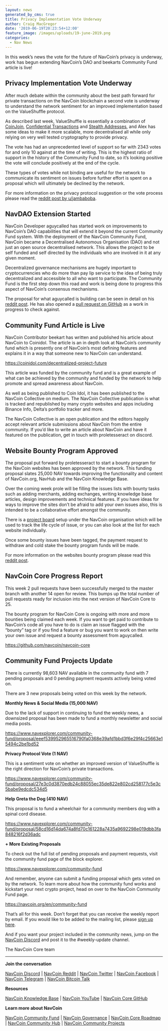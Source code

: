 ```yaml
---
layout: news
generated_by_cms: true
title: Privacy Implementation Vote Underway
author: Craig MacGregor
date: '2019-06-19T20:23:54+12:00'
feature_image: /images/uploads/19-june-2019.png
categories:
  - Nav News
---
```

In this week’s news the vote for the future of NavCoin’s privacy is underway, work has begun extending NavCoin’s DAO and beekarts Community Fund article is live!

<!--more-->

## Privacy Implementation Vote Underway

After much debate within the community about the best path forward for private transactions on the NavCoin blockchain a second vote is underway to understand the network sentiment for an improved implementation based on the ValueShuffle protocol. 

As described last week, ValueShuffle is essentially a combination of [CoinJoin](https://en.bitcoin.it/wiki/CoinJoin), [Confidential Transactions](https://en.bitcoin.it/wiki/Confidential_transactions) and [Stealth Addresses](https://www.investopedia.com/terms/s/stealth-address-cryptocurrency.asp), and Alex has some ideas to make it more scalable, more decentralised all while only relying on very well tested cryptography to provide privacy.

The vote has had an unprecedented level of support so far with 2343 votes for and only 10 against at the time of writing. This is the highest ratio of support in the history of the Community Fund to date, so it’s looking positive the vote will conclude positively at the end of the cycle. 

These types of votes while not binding are useful for the network to communicate its sentiment on issues before further effort is spent on a proposal which will ultimately be declined by the network.

For more information on the privacy protocol suggestion or the vote process please read the [reddit post by u/jambaboba](https://www.reddit.com/r/NavCoin/comments/bzutf6/privacy_protocol_implementation_poll/).

## NavDAO Extension Started

NavCoin Developer aguycalled has started work on improvements to NavCoin’s DAO capabilities that will extend it beyond the current Community Fund system. With the deployment of the NavCoin Community Fund, NavCoin became a Decentralised Autonomous Organisation (DAO) and not just an open source decentralised network. This allows the project to be self funded and self directed by the individuals who are involved in it at any given moment. 

Decentralized governance mechanisms are hugely important to cryptocurrencies who do more than pay lip service to the idea of being truly decentralized and accessible to all who want to participate. The Community Fund is the first step down this road and work is being done to progress this aspect of NavCoin’s consensus mechanisms.

The proposal for what aguycalled is building can be seen in detail on his [reddit post](https://www.reddit.com/r/NavCoin/comments/bs4pvn/proposal_for_the_extension_of_the_community_fund). He has also opened a [pull request on GitHub](https://github.com/navcoin/navcoin-core/pull/530) as a work in progress to check against.

## Community Fund Article is Live

NavCoin Contributor beekart has written and published his article about NavCoin to Coinidol. The article is an in depth look at NavCoin’s community fund which is presently one of NavCoin’s most defining features and explains it in a way that someone new to NavCoin can understand.

<https://coinidol.com/decentralized-project-future>

This article was funded by the community fund and is a great example of what can be achieved by the community and funded by the network to help promote and spread awareness about NavCoin.

As well as being published to Coin Idol, it has been published to the NavCoin Collective on medium. The NavCoin Collective publication is what is tracked and republished by many crypto websites and apps including Binance Info, Delta’s portfolio tracker and more. 

The NavCoin Collective is an open publication and the editors happily accept relevant article submissions about NavCoin from the entire community. If you’d like to write an article about NavCoin and have it featured on the publication, get in touch with proletesseract on discord.

## Website Bounty Program Approved

The proposal put forward by proletesseract to start a bounty program for the NavCoin websites has been approved by the network. This funding proposal slates 25,000 NAV towards improving the functionality and content of NavCoin.org, NavHub and the NavCoin Knowledge Base.

Over the coming week prole will be filling the issues lists with bounty tasks such as adding merchants, adding exchanges, writing knowledge base articles, design improvements and technical features. If you have ideas for ways to improve the sites don’t be afraid to add your own issues also, this is intended to be a collaborative effort amongst the community.

There is a [project board](https://github.com/orgs/navcoin/projects/2) setup under the NavCoin organisation which will be used to track the life cycle of issue, or you can also look at the list for each website individually.

Once some bounty issues have been tagged, the payment request to withdraw and cold stake the bounty program funds will be made.

For more information on the websites bounty program please read this [reddit post](https://www.reddit.com/r/NavCoin/comments/bttld6/websites_bounty_program/).

## NavCoin Core Progress Report

This week 2 pull requests have been successfully merged to the master branch with another 14 open for review. This bumps up the total number of pull requests ready for inclusion into the next version of NavCoin Core to 25.  

The bounty program for NavCoin Core is ongoing with more and more bounties being claimed each week. If you want to get paid to contribute to NavCoin’s code all you have to do is claim an issue flagged with the “bounty” tag or if you find a feature or bug you want to work on then write your own issue and request a bounty assessment from aguycalled.

<https://github.com/navcoin/navcoin-core>

## Community Fund Projects Update

There is currently 98,603 NAV available in the community fund with 7 pending proposals and 0 pending payment requests actively being voted on. 

There are 3 new proposals being voted on this week by the network.

**Monthly News & Social Media (15,000 NAV)**

Due to the lack of support in continuing to fund the weekly news, a downsized proposal has been made to fund a monthly newsletter and social media posts.

<https://www.navexplorer.com/community-fund/proposal/eeef539952965516790fa0368e39afd1bbd3f6e29f4c25663e15494c2be1bd52>

**Privacy Protocol Vote (1 NAV)**

This is a sentiment vote on whether an improved version of ValueShuffle is the right direction for NavCoin’s private transactions.

<https://www.navexplorer.com/community-fund/proposal/27e3c0d3870edb24c88055ec35de822e802cd258177c5e3c5babe9edcdc534d5>

**Help Greta the Dog (410 NAV)**

This proposal is to fund a wheelchair for a community members dog with a spinal cord disease.

<https://www.navexplorer.com/community-fund/proposal/58cd16d14da674a8fd70c161228a7435a9692298e019dbb3fa848216f2d36adc>

**+ More Existing Proposals**

To check out the full list of pending proposals and payment requests, visit the community fund page of the block explorer.

<https://www.navexplorer.com/community-fund>

And remember, anyone can submit a funding proposal which gets voted on by the network. To learn more about how the community fund works and kickstart your next crypto project, head on over to the NavCoin Community Fund page.

<https://navcoin.org/en/community-fund>

That’s all for this week. Don’t forget that you can receive the weekly report by email. If you would like to be added to the mailing list, please [sign up here](http://eepurl.com/cGq92z). 

And if you want your project included in the community news, jump on the [NavCoin Discord](https://discord.gg/y4Vu9jw) and post it to the #weekly-update channel.

The NavCoin Core team

- - -

**Join the conversation**

[NavCoin&nbsp;Discord](https://discord.gg/y4Vu9jw) | [NavCoin&nbsp;Reddit](https://www.reddit.com/r/NavCoin) | [NavCoin&nbsp;Twitter](https://twitter.com/NavCoin) | [NavCoin&nbsp;Facebook](https://www.facebook.com/NavCoin/) | [NavCoin&nbsp;Telegram](https://t.me/navcoin) | [NavCoin&nbsp;Bitcoin&nbsp;Talk](https://bitcointalk.org/index.php?topic=679791)

**Resources**

[NavCoin&nbsp;Knowledge&nbsp;Base](https://info.navcoin.org) | [NavCoin&nbsp;YouTube](https://www.youtube.com/NavCoinCore) | [NavCoin&nbsp;Core&nbsp;GitHub](https://github.com/navcoin/navcoin-core)

**Learn more about NavCoin**

[NavCoin&nbsp;Community&nbsp;Fund](https://navcoin.org/en/community-fund) | [NavCoin&nbsp;Governance](https://navcoin.org/en/governance) | [NavCoin&nbsp;Core&nbsp;Roadmap](https://navcoin.org/en/roadmap) | [NavCoin Community&nbsp;Hub](https://navhub.org) | [NavCoin&nbsp;Community&nbsp;Projects](https://navhub.org/projects)

